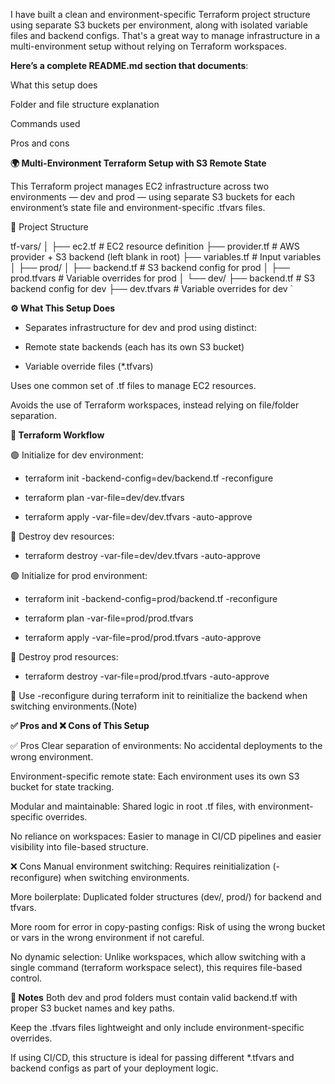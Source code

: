 I have built a clean and environment-specific Terraform project structure using separate S3 buckets per environment, along with isolated variable files and backend configs. That's a great way to manage infrastructure in a multi-environment setup without relying on Terraform workspaces.

**Here’s a complete README.md section that documents**:

What this setup does

Folder and file structure explanation

Commands used

Pros and cons


**🌍 Multi-Environment Terraform Setup with S3 Remote State**

This Terraform project manages EC2 infrastructure across two environments — dev and prod — using separate S3 buckets for each environment’s state file and environment-specific .tfvars files.

📁 Project Structure

tf-vars/
│
├── ec2.tf # EC2 resource definition
├── provider.tf # AWS provider + S3 backend (left blank in root)
├── variables.tf # Input variables
│
├── prod/
│ ├── backend.tf # S3 backend config for prod
│ ├── prod.tfvars # Variable overrides for prod
│
└── dev/
├── backend.tf # S3 backend config for dev
├── dev.tfvars # Variable overrides for dev
`

**⚙️ What This Setup Does**


- Separates infrastructure for dev and prod using distinct:

- Remote state backends (each has its own S3 bucket)

- Variable override files (*.tfvars)

Uses one common set of .tf files to manage EC2 resources.

Avoids the use of Terraform workspaces, instead relying on file/folder separation.

**🧪 Terraform Workflow**

🟢 Initialize for dev environment:

- terraform init -backend-config=dev/backend.tf -reconfigure

- terraform plan   -var-file=dev/dev.tfvars

- terraform apply  -var-file=dev/dev.tfvars -auto-approve

🔴 Destroy dev resources:


- terraform destroy -var-file=dev/dev.tfvars -auto-approve

🟢 Initialize for prod environment:

- terraform init -backend-config=prod/backend.tf -reconfigure

- terraform plan   -var-file=prod/prod.tfvars

- terraform apply  -var-file=prod/prod.tfvars -auto-approve

🔴 Destroy prod resources:


- terraform destroy -var-file=prod/prod.tfvars -auto-approve


🔁 Use -reconfigure during terraform init to reinitialize the backend when switching environments.(Note)


**✅ Pros and ❌ Cons of This Setup**

✅ Pros
Clear separation of environments: No accidental deployments to the wrong environment.

Environment-specific remote state: Each environment uses its own S3 bucket for state tracking.

Modular and maintainable: Shared logic in root .tf files, with environment-specific overrides.

No reliance on workspaces: Easier to manage in CI/CD pipelines and easier visibility into file-based structure.

❌ Cons
Manual environment switching: Requires reinitialization (-reconfigure) when switching environments.

More boilerplate: Duplicated folder structures (dev/, prod/) for backend and tfvars.

More room for error in copy-pasting configs: Risk of using the wrong bucket or vars in the wrong environment if not careful.

No dynamic selection: Unlike workspaces, which allow switching with a single command (terraform workspace select), this requires file-based control.


**📌 Notes**
Both dev and prod folders must contain valid backend.tf with proper S3 bucket names and key paths.

Keep the .tfvars files lightweight and only include environment-specific overrides.

If using CI/CD, this structure is ideal for passing different *.tfvars and backend configs as part of your deployment logic.



